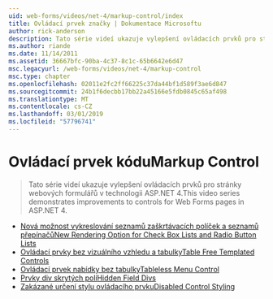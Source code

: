 ```yaml
---
uid: web-forms/videos/net-4/markup-control/index
title: Ovládací prvek značky | Dokumentace Microsoftu
author: rick-anderson
description: Tato série videí ukazuje vylepšení ovládacích prvků pro stránky webových formulářů v technologii ASP.NET 4.
ms.author: riande
ms.date: 11/14/2011
ms.assetid: 36667bfc-90ba-4c37-8c1c-65b6642e6d47
msc.legacyurl: /web-forms/videos/net-4/markup-control
msc.type: chapter
ms.openlocfilehash: 02011e2fc2ff66225c37da44bf1d589f3ae6d847
ms.sourcegitcommit: 24b1f6decbb17bb22a45166e5fdb0845c65af498
ms.translationtype: MT
ms.contentlocale: cs-CZ
ms.lasthandoff: 03/01/2019
ms.locfileid: "57796741"
---
```

<a name="markup-control"></a><span data-ttu-id="42968-103">Ovládací prvek kódu</span><span class="sxs-lookup"><span data-stu-id="42968-103">Markup Control</span></span>
====================
> <span data-ttu-id="42968-104">Tato série videí ukazuje vylepšení ovládacích prvků pro stránky webových formulářů v technologii ASP.NET 4.</span><span class="sxs-lookup"><span data-stu-id="42968-104">This video series demonstrates improvements to controls for Web Forms pages in ASP.NET 4.</span></span>


- [<span data-ttu-id="42968-105">Nová možnost vykreslování seznamů zaškrtávacích políček a seznamů přepínačů</span><span class="sxs-lookup"><span data-stu-id="42968-105">New Rendering Option for Check Box Lists and Radio Button Lists</span></span>](aspnet-4-quick-hit-new-rendering-option-for-check-box-lists-and-radio-button-lists.md)
- [<span data-ttu-id="42968-106">Ovládací prvky bez vizuálního vzhledu a tabulky</span><span class="sxs-lookup"><span data-stu-id="42968-106">Table Free Templated Controls</span></span>](aspnet-4-quick-hit-table-free-templated-controls.md)
- [<span data-ttu-id="42968-107">Ovládací prvek nabídky bez tabulky</span><span class="sxs-lookup"><span data-stu-id="42968-107">Tableless Menu Control</span></span>](aspnet-4-quick-hit-tableless-menu-control.md)
- [<span data-ttu-id="42968-108">Prvky div skrytých polí</span><span class="sxs-lookup"><span data-stu-id="42968-108">Hidden Field Divs</span></span>](aspnet-4-quick-hit-hidden-field-divs.md)
- [<span data-ttu-id="42968-109">Zakázané určení stylu ovládacího prvku</span><span class="sxs-lookup"><span data-stu-id="42968-109">Disabled Control Styling</span></span>](aspnet-4-quick-hit-disabled-control-styling.md)
